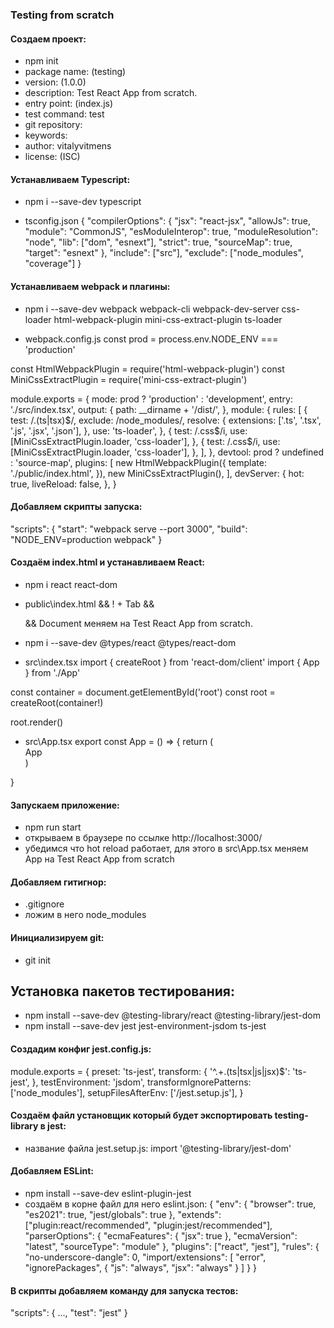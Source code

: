 ### Testing from scratch

#### Создаем проект:
- npm init
- package name: (testing)
- version: (1.0.0)
- description: Test React App from scratch.
- entry point: (index.js)
- test command: test
- git repository:
- keywords:
- author: vitalyvitmens
- license: (ISC)

#### Устанавливаем Typescript:
- npm i --save-dev typescript

- tsconfig.json
{
  "compilerOptions": {
    "jsx": "react-jsx",
    "allowJs": true,
    "module": "CommonJS",
    "esModuleInterop": true,
    "moduleResolution": "node",
    "lib": ["dom", "esnext"],
    "strict": true,
    "sourceMap": true,
    "target": "esnext"
  },
  "include": ["src"],
  "exclude": ["node_modules", "coverage"]
}

#### Устанавливаем webpack и плагины:
- npm i --save-dev webpack webpack-cli webpack-dev-server css-loader html-webpack-plugin mini-css-extract-plugin ts-loader 

- webpack.config.js
const prod = process.env.NODE_ENV === 'production'

const HtmlWebpackPlugin = require('html-webpack-plugin')
const MiniCssExtractPlugin = require('mini-css-extract-plugin')

module.exports = {
  mode: prod ? 'production' : 'development',
  entry: './src/index.tsx',
  output: {
    path: __dirname + '/dist/',
  },
  module: {
    rules: [
      {
        test: /\.(ts|tsx)$/,
        exclude: /node_modules/,
        resolve: {
          extensions: ['.ts', '.tsx', '.js', '.jsx', '.json'],
        },
        use: 'ts-loader',
      },
      {
        test: /\.css$/i,
        use: [MiniCssExtractPlugin.loader, 'css-loader'],
      },
      {
        test: /\.css$/i,
        use: [MiniCssExtractPlugin.loader, 'css-loader'],
      },
    ],
  },
  devtool: prod ? undefined : 'source-map',
  plugins: [
    new HtmlWebpackPlugin({
      template: './public/index.html',
    }),
    new MiniCssExtractPlugin(),
  ],
  devServer: {
    hot: true,
    liveReload: false,
  },
}

#### Добавляем скрипты запуска:
 "scripts": {
    "start": "webpack serve --port 3000",
    "build": "NODE_ENV=production webpack"
  }

#### Создаём index.html и устанавливаем React:
- npm i react react-dom
- public\index.html && ! + Tab && <body><div id="root"></div></body> && Document меняем на Test React App from scratch.
- npm i --save-dev @types/react @types/react-dom

- src\index.tsx
import { createRoot } from 'react-dom/client'
import { App } from './App'

const container = document.getElementById('root')
const root = createRoot(container!)

root.render(<App />)

- src\App.tsx
export const App = () => {
  return (
    <div>App</div>
  )
}

#### Запускаем приложение:
- npm run start
- открываем в браузере по ссылке http://localhost:3000/
- убедимся что hot reload работает, для этого в src\App.tsx меняем App на Test React App from scratch

#### Добавляем гитигнор:
- .gitignore
- ложим в него node_modules

#### Инициализируем git:
- git init

## Установка пакетов тестирования:
- npm install --save-dev @testing-library/react @testing-library/jest-dom
- npm install --save-dev jest jest-environment-jsdom ts-jest

#### Создадим конфиг jest.config.js:
module.exports = {
  preset: 'ts-jest',
  transform: {
    '^.+.(ts|tsx|js|jsx)$': 'ts-jest',
  },
  testEnvironment: 'jsdom',
  transformIgnorePatterns: ['node_modules'],
  setupFilesAfterEnv: ['<rootDir>/jest.setup.js'],
}

#### Создаём файл установщик который будет экспортировать testing-library в jest: 
- название файла jest.setup.js:
import '@testing-library/jest-dom'

#### Добавляем ESLint:
- npm install --save-dev eslint-plugin-jest
- создаём в корне файл для него eslint.json:
{
  "env": {
    "browser": true,
    "es2021": true,
    "jest/globals": true
  },
  "extends": ["plugin:react/recommended", "plugin:jest/recommended"],
  "parserOptions": {
    "ecmaFeatures": {
      "jsx": true
    },
    "ecmaVersion": "latest",
    "sourceType": "module"
  },
  "plugins": ["react", "jest"],
  "rules": {
    "no-underscore-dangle": 0,
    "import/extensions": [
      "error",
      "ignorePackages",
      {
        "js": "always",
        "jsx": "always"
      }
    ]
  }
}

#### В скрипты добавляем команду для запуска тестов:
"scripts": {
    ...,
    "test": "jest"
}
